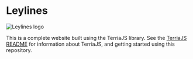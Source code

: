 Leylines
========
![Leylines logo](leyines-logo.png "Terria logo")

This is a complete website built using the TerriaJS library. See the [TerriaJS README](https://github.com/TerriaJS/TerriaJS) for information about TerriaJS, and getting started using this repository.

